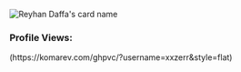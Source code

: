 ![Reyhan Daffa's card name](https://cardivo.vercel.app/api?name=Reyhan%20Daffa%20F.&description=Welcome%20To%20My%20GitHub%20😁&image=https://avatars.githubusercontent.com/u/106092370?v=4&backgroundColor=%23222C35&instagram=xx.zerrr&github=xxzerr&pattern=topography&colorPattern=%2347597E&fontColor=%23ddd&iconColor=%23fff&opacity=0.3)
<p align="right"> <h3>Profile Views:</h3>(https://komarev.com/ghpvc/?username=xxzerr&style=flat)

  </p>
